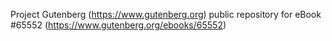 Project Gutenberg (https://www.gutenberg.org) public repository for
eBook #65552 (https://www.gutenberg.org/ebooks/65552)

